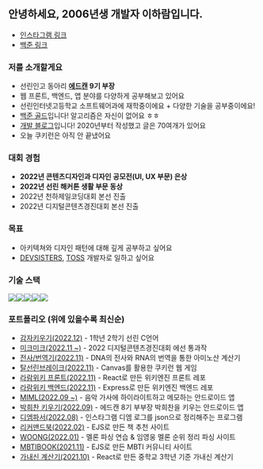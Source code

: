 ## 안녕하세요, 2006년생 개발자 이하람입니다. 
* <a href="https://www.instagram.com/im.rarame">인스타그램 링크</a>
* <a href="https://www.acmicpc.net/user/slyram06">백준 링크</a>

### 저를 소개할게요
* 선린인고 동아리 <b><a href="https://edcan.kr">에드캔</a> 9기 부장</b>
* 웹 프론트, 백엔드, 앱 분야를 다양하게 공부해보고 있어요
* 선린인터넷고등학교 소프트웨어과에 재학중이에요 + 다양한 기술을 공부중이에요!
* <a href="https://solved.ac/profile/slyram06">백준 골드</a>입니다! 알고리즘은 자신이 없어요 ㅎㅎ
* <a href="https://blog.naver.com/slyram06">개발 블로그</a>입니다! 2020년부터 작성했고 글은 70여개가 있어요
* 오늘 쿠키런은 아직 안 끝냈어요

### 대회 경험
- <b>2022년 콘텐츠디자인과 디자인 공모전(UI, UX 부문) 은상</b>
- <b>2022년 선린 해커톤 생활 부문 동상</b>
- 2022년 천하제일코딩대회 본선 진출
- 2022년 디지털콘텐츠경진대회 본선 진출

### 목표
* 아키텍쳐와 디자인 패턴에 대해 깊게 공부하고 싶어요
* <a href="https://github.com/devsisters">DEVSISTERS</a>, <a href="https://github.com/toss">TOSS</a> 개발자로 일하고 싶어요

### 기술 스택
<img src="https://img.shields.io/badge/React-61DAFB?style=for-the-badge&logo=React&logoColor=black"><img src="https://img.shields.io/badge/Kotlin-7F52FF?style=for-the-badge&logo=Kotlin&logoColor=white"><img src="https://img.shields.io/badge/Typescript-3178C6?style=for-the-badge&logo=Typescript&logoColor=white"><img src="https://img.shields.io/badge/Node.js-339933?style=for-the-badge&logo=Node.js&logoColor=white"><img src="https://img.shields.io/badge/Python-3776AB?style=for-the-badge&logo=Python&logoColor=white">

### 포트폴리오 (위에 있을수록 최신순)
- <a href="https://github.com/leecouple/project">감자키우기(2022.12)</a> - 1학년 2학기 선린 C언어 
- <a href="https://github.com/SweetGuyFanClub2th/MickMick">미크미크(2022.11 ~)</a> - 2022 디지털콘텐츠경진대회 에선 통과작
- <a href="https://iamraram.github.io/routes/science.html">전사/번역기(2022.11)</a> - DNA의 전사와 RNA의 번역을 통한 아미노산 계산기
- <a href="https://github.com/iamraram/WebGame">탈선린브레이크(2022.11)</a> - Canvas를 활용한 쿠키런 웹 게임
- <a href="https://github.com/iamraram/raramWiki_front">라람위키 프론트(2022.11)</a> - React로 만든 위키엔진 프론트 레포
- <a href="https://github.com/iamraram/raramWiki_back">라람위키 백엔드(2022.11)</a> - Express로 만든 위키엔진 백엔드 레포
- <a href="https://github.com/iamraram/miml">MIML(2022.09 ~)</a> - 음악 가사에 하이라이트하고 메모하는 안드로이드 앱
- <a href="https://github.com/iamraram/mr.park">박희찬 키우기(2022.09)</a> - 에드캔 8기 부부장 박희찬을 키우는 안드로이드 앱
- <a href="https://github.com/iamraram/DM_parsing">디엠파서(2022.08)</a> - 인스타그램 디엠 로그를 json으로 정리해주는 프로그램
- <a href="https://github.com/iamraram/diaryservice">리커맨드북(2022.02)</a> - EJS로 만든 책 추천 사이트
- <a href="https://github.com/iamraram/woong">WOONG(2022.01)</a> - 멜론 파싱 연습 & 임영웅 멜론 순위 정리 파싱 사이트
- <a href="https://github.com/iamraram/mbtibook">MBTIBOOK(2021.11)</a> - EJS로 만든 MBTI 커뮤니티 사이트
- <a href="https://github.com/iamraram/ganaesin">가내신 계산기(2021.10)</a> - React로 만든 중학교 3학년 기준 가내신 계산기
